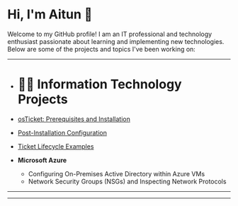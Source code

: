 
# Hi, I'm Aitun 👋
Welcome to my GitHub profile! I am an IT professional and technology enthusiast passionate about learning and implementing new technologies. Below are some of the projects and topics I've been working on:

---


  - # 👨‍💻 Information Technology Projects

  - [osTicket: Prerequisites and Installation](https://github.com/Aitun02/osTicket-Prerequisites)

  - [Post-Installation Configuration](#)
  - [Ticket Lifecycle Examples](#)
- **Microsoft Azure**
  - Configuring On-Premises Active Directory within Azure VMs
  - Network Security Groups (NSGs) and Inspecting Network Protocols

---



---






